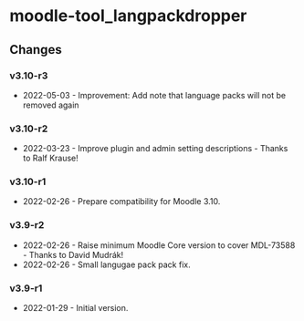 moodle-tool_langpackdropper
===========================

Changes
-------

### v3.10-r3

* 2022-05-03 - Improvement: Add note that language packs will not be removed again

### v3.10-r2

* 2022-03-23 - Improve plugin and admin setting descriptions - Thanks to Ralf Krause!

### v3.10-r1

* 2022-02-26 - Prepare compatibility for Moodle 3.10.

### v3.9-r2

* 2022-02-26 - Raise minimum Moodle Core version to cover MDL-73588 - Thanks to David Mudrák!
* 2022-02-26 - Small langugae pack pack fix.

### v3.9-r1

* 2022-01-29 - Initial version.
